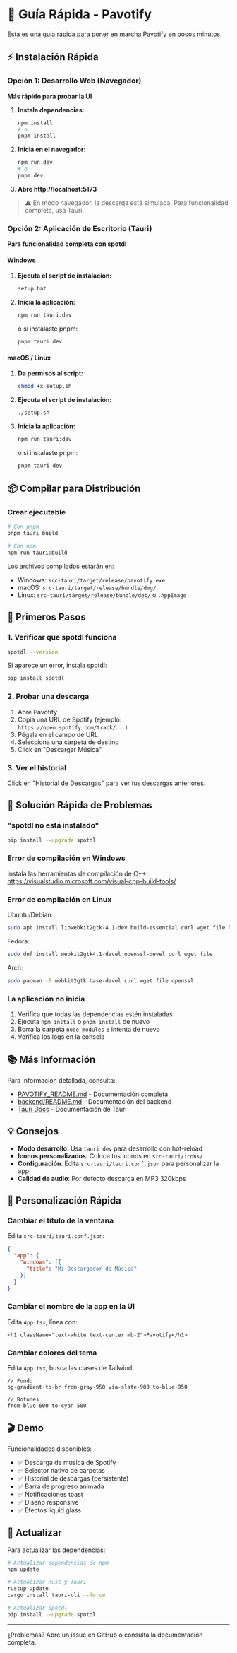 # 🚀 Guía Rápida - Pavotify

Esta es una guía rápida para poner en marcha Pavotify en pocos minutos.

## ⚡ Instalación Rápida

### Opción 1: Desarrollo Web (Navegador)

**Más rápido para probar la UI**

1. **Instala dependencias:**
   ```bash
   npm install
   # o
   pnpm install
   ```

2. **Inicia en el navegador:**
   ```bash
   npm run dev
   # o
   pnpm dev
   ```

3. **Abre http://localhost:5173**

> ⚠️ En modo navegador, la descarga está simulada. Para funcionalidad completa, usa Tauri.

### Opción 2: Aplicación de Escritorio (Tauri)

**Para funcionalidad completa con spotdl**

#### Windows

1. **Ejecuta el script de instalación:**
   ```cmd
   setup.bat
   ```

2. **Inicia la aplicación:**
   ```cmd
   npm run tauri:dev
   ```
   o si instalaste pnpm:
   ```cmd
   pnpm tauri dev
   ```

#### macOS / Linux

1. **Da permisos al script:**
   ```bash
   chmod +x setup.sh
   ```

2. **Ejecuta el script de instalación:**
   ```bash
   ./setup.sh
   ```

3. **Inicia la aplicación:**
   ```bash
   npm run tauri:dev
   ```
   o si instalaste pnpm:
   ```bash
   pnpm tauri dev
   ```

## 📦 Compilar para Distribución

### Crear ejecutable

```bash
# Con pnpm
pnpm tauri build

# Con npm
npm run tauri:build
```

Los archivos compilados estarán en:
- Windows: `src-tauri/target/release/pavotify.exe`
- macOS: `src-tauri/target/release/bundle/dmg/`
- Linux: `src-tauri/target/release/bundle/deb/` o `.AppImage`

## 🎯 Primeros Pasos

### 1. Verificar que spotdl funciona

```bash
spotdl --version
```

Si aparece un error, instala spotdl:
```bash
pip install spotdl
```

### 2. Probar una descarga

1. Abre Pavotify
2. Copia una URL de Spotify (ejemplo: `https://open.spotify.com/track/...`)
3. Pégala en el campo de URL
4. Selecciona una carpeta de destino
5. Click en "Descargar Música"

### 3. Ver el historial

Click en "Historial de Descargas" para ver tus descargas anteriores.

## 🔧 Solución Rápida de Problemas

### "spotdl no está instalado"

```bash
pip install --upgrade spotdl
```

### Error de compilación en Windows

Instala las herramientas de compilación de C++:
https://visualstudio.microsoft.com/visual-cpp-build-tools/

### Error de compilación en Linux

Ubuntu/Debian:
```bash
sudo apt install libwebkit2gtk-4.1-dev build-essential curl wget file libssl-dev libayatana-appindicator3-dev librsvg2-dev
```

Fedora:
```bash
sudo dnf install webkit2gtk4.1-devel openssl-devel curl wget file
```

Arch:
```bash
sudo pacman -S webkit2gtk base-devel curl wget file openssl
```

### La aplicación no inicia

1. Verifica que todas las dependencias estén instaladas
2. Ejecuta `npm install` o `pnpm install` de nuevo
3. Borra la carpeta `node_modules` e intenta de nuevo
4. Verifica los logs en la consola

## 📚 Más Información

Para información detallada, consulta:
- [PAVOTIFY_README.md](./PAVOTIFY_README.md) - Documentación completa
- [backend/README.md](./backend/README.md) - Documentación del backend
- [Tauri Docs](https://tauri.app/v1/guides/) - Documentación de Tauri

## 💡 Consejos

- **Modo desarrollo**: Usa `tauri dev` para desarrollo con hot-reload
- **Iconos personalizados**: Coloca tus iconos en `src-tauri/icons/`
- **Configuración**: Edita `src-tauri/tauri.conf.json` para personalizar la app
- **Calidad de audio**: Por defecto descarga en MP3 320kbps

## 🎨 Personalización Rápida

### Cambiar el título de la ventana

Edita `src-tauri/tauri.conf.json`:
```json
{
  "app": {
    "windows": [{
      "title": "Mi Descargador de Música"
    }]
  }
}
```

### Cambiar el nombre de la app en la UI

Edita `App.tsx`, línea con:
```tsx
<h1 className="text-white text-center mb-2">Pavotify</h1>
```

### Cambiar colores del tema

Edita `App.tsx`, busca las clases de Tailwind:
```tsx
// Fondo
bg-gradient-to-br from-gray-950 via-slate-900 to-blue-950

// Botones
from-blue-600 to-cyan-500
```

## 🎬 Demo

Funcionalidades disponibles:
- ✅ Descarga de música de Spotify
- ✅ Selector nativo de carpetas
- ✅ Historial de descargas (persistente)
- ✅ Barra de progreso animada
- ✅ Notificaciones toast
- ✅ Diseño responsive
- ✅ Efectos liquid glass

## 🔄 Actualizar

Para actualizar las dependencias:

```bash
# Actualizar dependencias de npm
npm update

# Actualizar Rust y Tauri
rustup update
cargo install tauri-cli --force

# Actualizar spotdl
pip install --upgrade spotdl
```

---

¿Problemas? Abre un issue en GitHub o consulta la documentación completa.
